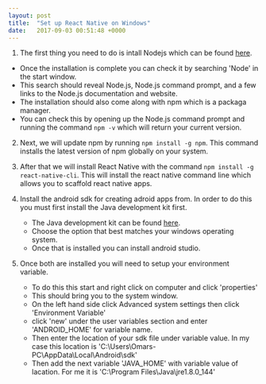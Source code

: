 ```yaml
---
layout: post
title:  "Set up React Native on Windows"
date:   2017-09-03 00:51:48 +0000
---
```



1. The first thing you need to do is intall Nodejs which can be found [here](https://nodejs.org/en/).
  * Once the installation is complete you can check it by searching 'Node' in the start window. 
  * This search should reveal Node.js, Node.js command prompt, and a few links to the Node.js documentation and website.
  * The installation should also come along with npm which is a packaga manager. 
  * You can check this by opening up the Node.js command prompt and running the command `npm -v` which will return your current version.

2. Next, we will update npm by running `npm install -g npm`. This command installs the latest version of npm globally on your system.

3. After that we will install React Native with the command `npm install -g react-native-cli`. This will install the react native command line which allows you to scaffold react native apps.

4. Install the android sdk for creating adroid apps from. In order to do this you must first install the Java development kit first.
   * The Java development kit can be found [here](http://www.oracle.com/technetwork/java/javase/downloads/jdk8-downloads-2133151.html).
   * Choose the option that best matches your windows operating system.
   * Once that is installed you can install android studio.

5. Once both are installed you will need to setup your environment variable.
    * To do this this start and right click on computer and click 'properties'
    * This should bring you to the system window.
    * On the left hand side click Advanced system settings then click 'Environment Variable'
    * click 'new' under the user variables section and enter 'ANDROID_HOME' for variable name.
    * Then enter the location of your sdk file under variable value. In my case this location is 'C:\Users\Omars-PC\AppData\Local\Android\sdk'
    * Then add the next variable 'JAVA_HOME' with variable value of lacation. For me it is 'C:\Program Files\Java\jre1.8.0_144'
 
